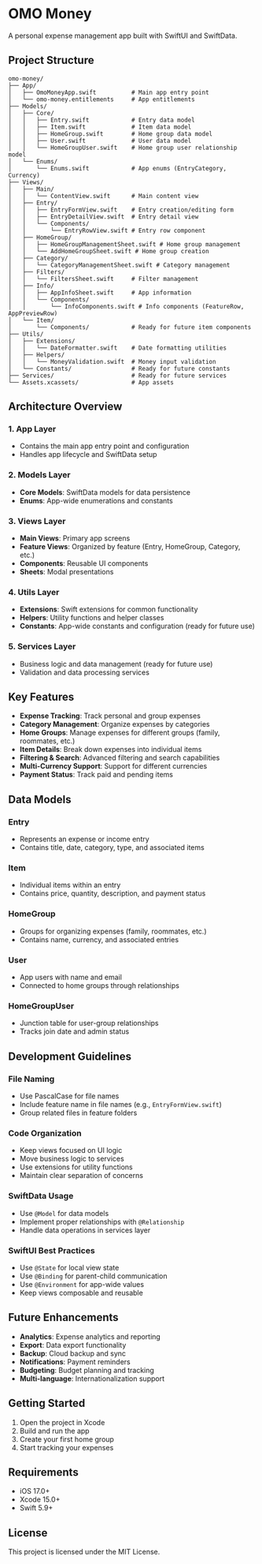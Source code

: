 # OMO Money

A personal expense management app built with SwiftUI and SwiftData.

## Project Structure

```
omo-money/
├── App/
│   ├── OmoMoneyApp.swift          # Main app entry point
│   └── omo-money.entitlements     # App entitlements
├── Models/
│   ├── Core/
│   │   ├── Entry.swift            # Entry data model
│   │   ├── Item.swift             # Item data model
│   │   ├── HomeGroup.swift        # Home group data model
│   │   ├── User.swift             # User data model
│   │   └── HomeGroupUser.swift    # Home group user relationship model
│   └── Enums/
│       └── Enums.swift            # App enums (EntryCategory, Currency)
├── Views/
│   ├── Main/
│   │   └── ContentView.swift      # Main content view
│   ├── Entry/
│   │   ├── EntryFormView.swift    # Entry creation/editing form
│   │   ├── EntryDetailView.swift  # Entry detail view
│   │   └── Components/
│   │       └── EntryRowView.swift # Entry row component
│   ├── HomeGroup/
│   │   ├── HomeGroupManagementSheet.swift # Home group management
│   │   └── AddHomeGroupSheet.swift # Home group creation
│   ├── Category/
│   │   └── CategoryManagementSheet.swift # Category management
│   ├── Filters/
│   │   └── FiltersSheet.swift     # Filter management
│   ├── Info/
│   │   ├── AppInfoSheet.swift     # App information
│   │   └── Components/
│   │       └── InfoComponents.swift # Info components (FeatureRow, AppPreviewRow)
│   └── Item/
│       └── Components/            # Ready for future item components
├── Utils/
│   ├── Extensions/
│   │   └── DateFormatter.swift    # Date formatting utilities
│   ├── Helpers/
│   │   └── MoneyValidation.swift  # Money input validation
│   └── Constants/                 # Ready for future constants
├── Services/                      # Ready for future services
└── Assets.xcassets/               # App assets
```

## Architecture Overview

### 1. **App Layer**
- Contains the main app entry point and configuration
- Handles app lifecycle and SwiftData setup

### 2. **Models Layer**
- **Core Models**: SwiftData models for data persistence
- **Enums**: App-wide enumerations and constants

### 3. **Views Layer**
- **Main Views**: Primary app screens
- **Feature Views**: Organized by feature (Entry, HomeGroup, Category, etc.)
- **Components**: Reusable UI components
- **Sheets**: Modal presentations

### 4. **Utils Layer**
- **Extensions**: Swift extensions for common functionality
- **Helpers**: Utility functions and helper classes
- **Constants**: App-wide constants and configuration (ready for future use)

### 5. **Services Layer**
- Business logic and data management (ready for future use)
- Validation and data processing services

## Key Features

- **Expense Tracking**: Track personal and group expenses
- **Category Management**: Organize expenses by categories
- **Home Groups**: Manage expenses for different groups (family, roommates, etc.)
- **Item Details**: Break down expenses into individual items
- **Filtering & Search**: Advanced filtering and search capabilities
- **Multi-Currency Support**: Support for different currencies
- **Payment Status**: Track paid and pending items

## Data Models

### Entry
- Represents an expense or income entry
- Contains title, date, category, type, and associated items

### Item
- Individual items within an entry
- Contains price, quantity, description, and payment status

### HomeGroup
- Groups for organizing expenses (family, roommates, etc.)
- Contains name, currency, and associated entries

### User
- App users with name and email
- Connected to home groups through relationships

### HomeGroupUser
- Junction table for user-group relationships
- Tracks join date and admin status

## Development Guidelines

### File Naming
- Use PascalCase for file names
- Include feature name in file names (e.g., `EntryFormView.swift`)
- Group related files in feature folders

### Code Organization
- Keep views focused on UI logic
- Move business logic to services
- Use extensions for utility functions
- Maintain clear separation of concerns

### SwiftData Usage
- Use `@Model` for data models
- Implement proper relationships with `@Relationship`
- Handle data operations in services layer

### SwiftUI Best Practices
- Use `@State` for local view state
- Use `@Binding` for parent-child communication
- Use `@Environment` for app-wide values
- Keep views composable and reusable

## Future Enhancements

- **Analytics**: Expense analytics and reporting
- **Export**: Data export functionality
- **Backup**: Cloud backup and sync
- **Notifications**: Payment reminders
- **Budgeting**: Budget planning and tracking
- **Multi-language**: Internationalization support

## Getting Started

1. Open the project in Xcode
2. Build and run the app
3. Create your first home group
4. Start tracking your expenses

## Requirements

- iOS 17.0+
- Xcode 15.0+
- Swift 5.9+

## License

This project is licensed under the MIT License. 
